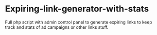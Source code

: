 # Expiring-link-generator-with-stats
Full php script with admin control panel to generate expiring links to keep track and stats of ad campaigns or other links stuff.
